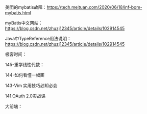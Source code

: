 美团的mybatis故障：https://tech.meituan.com/2020/06/18/inf-bom-mybatis.html

myBatis中文网站：https://blog.csdn.net/zhuzj12345/article/details/102914545

Java中TypeReference用法说明：https://blog.csdn.net/zhuzj12345/article/details/102914545



极客时间：

145-重学线性代数：

144-如何看懂一幅画

143-Vim 实用技巧必知必会

141.OAuth 2.0实战课



大前端：